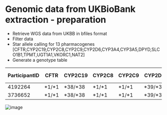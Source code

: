 # Genomic data from UKBioBank extraction - preparation

* Retrieve WGS data from UKBB in bfiles format
* Filter data
* Star allele calling for 13 pharmacogenes [CFTR,CYP2C19,CYP2C8,CYP2C9,CYP2D6,CYP3A4,CYP3A5,DPYD,SLCO1B1,TPMT,UGT1A1,VKORC1,NAT2]
* Generate a genotype table 

| ParticipantID | CFTR  | CYP2C19 | CYP2C8 | CYP2C9 | CYP2D6 | CYP3A4 | CYP3A5 | DPYD | SLCO1B1 | TPMT | UGT1A1 | VKORC1 | NAT2 | HLA-A | HLA-B
|---------------|-------|-|--------|--|---|---|---|---|---|---|---|---|--|-|--|
| 4192264       |*1/*1 | *38/*38 | *1/*1|*1/*1 | *39/*39| *1/*1| *1/*1| *1/*rs17376848| *1/*1|*1/*1|*1/*80|*H6+rs9934438/*T|*4/*5 | |
| 3736652       |*1/*1|*38/*38|*1/*1|*1/*1|*39/*39|*1/*1|*1/*1|*1/*6|*1/*1|*1/*1|*1/*1|*H6+rs9934438/*T|*5/*5||


![image](https://github.com/user-attachments/assets/c53ff2cd-0b7f-4584-b069-14a000695009)
